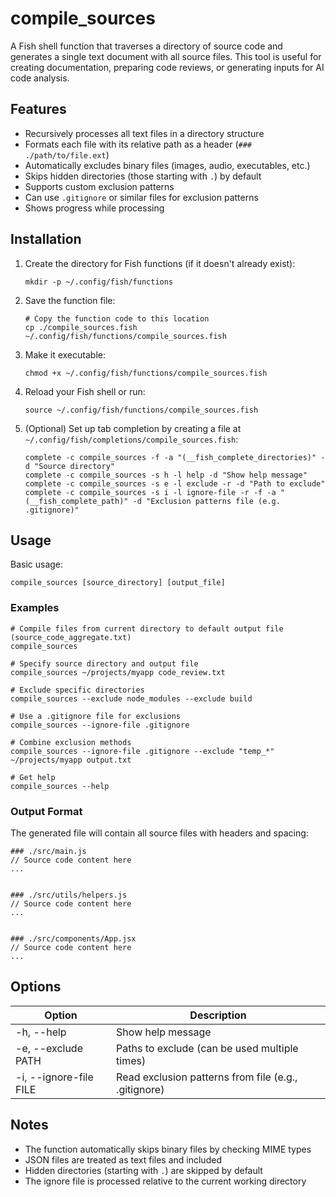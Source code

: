 # compile_sources

A Fish shell function that traverses a directory of source code and generates a single text document with all source files. This tool is useful for creating documentation, preparing code reviews, or generating inputs for AI code analysis.

## Features

- Recursively processes all text files in a directory structure
- Formats each file with its relative path as a header (`### ./path/to/file.ext`)
- Automatically excludes binary files (images, audio, executables, etc.)
- Skips hidden directories (those starting with `.`) by default
- Supports custom exclusion patterns
- Can use `.gitignore` or similar files for exclusion patterns
- Shows progress while processing

## Installation

1. Create the directory for Fish functions (if it doesn't already exist):
   ```
   mkdir -p ~/.config/fish/functions
   ```

2. Save the function file:
   ```
   # Copy the function code to this location
   cp ./compile_sources.fish ~/.config/fish/functions/compile_sources.fish
   ```

3. Make it executable:
   ```
   chmod +x ~/.config/fish/functions/compile_sources.fish
   ```

4. Reload your Fish shell or run:
   ```
   source ~/.config/fish/functions/compile_sources.fish
   ```

5. (Optional) Set up tab completion by creating a file at `~/.config/fish/completions/compile_sources.fish`:
   ```
   complete -c compile_sources -f -a "(__fish_complete_directories)" -d "Source directory"
   complete -c compile_sources -s h -l help -d "Show help message"
   complete -c compile_sources -s e -l exclude -r -d "Path to exclude"
   complete -c compile_sources -s i -l ignore-file -r -f -a "(__fish_complete_path)" -d "Exclusion patterns file (e.g. .gitignore)"
   ```

## Usage

Basic usage:
```
compile_sources [source_directory] [output_file]
```

### Examples

```fish
# Compile files from current directory to default output file (source_code_aggregate.txt)
compile_sources

# Specify source directory and output file
compile_sources ~/projects/myapp code_review.txt

# Exclude specific directories
compile_sources --exclude node_modules --exclude build

# Use a .gitignore file for exclusions
compile_sources --ignore-file .gitignore

# Combine exclusion methods
compile_sources --ignore-file .gitignore --exclude "temp_*" ~/projects/myapp output.txt

# Get help
compile_sources --help
```

### Output Format

The generated file will contain all source files with headers and spacing:

```
### ./src/main.js
// Source code content here
...


### ./src/utils/helpers.js
// Source code content here
...


### ./src/components/App.jsx
// Source code content here
...
```

## Options

| Option | Description |
|--------|-------------|
| -h, --help | Show help message |
| -e, --exclude PATH | Paths to exclude (can be used multiple times) |
| -i, --ignore-file FILE | Read exclusion patterns from file (e.g., .gitignore) |

## Notes

- The function automatically skips binary files by checking MIME types
- JSON files are treated as text files and included
- Hidden directories (starting with `.`) are skipped by default
- The ignore file is processed relative to the current working directory